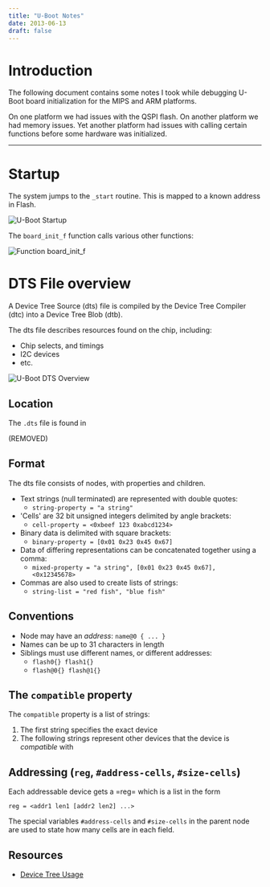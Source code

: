 ```yaml
---
title: "U-Boot Notes"
date: 2013-06-13
draft: false
---
```


# Introduction

The following document contains some notes I took while debugging U-Boot board initialization for the MIPS and ARM platforms.

On one platform we had issues with the QSPI flash. On another platform we had memory issues. Yet another platform had issues with calling certain functions before some hardware was initialized.

* * *

# Startup

The system jumps to the `_start` routine. This is mapped to a known address in Flash.

![U-Boot Startup](/image/uboot-startup-startS.png)

The `board_init_f` function calls various other functions:

![Function board_init_f](/image/uboot-board_init_f.png)

# DTS File overview

A Device Tree Source (dts) file is compiled by the Device Tree Compiler (dtc) into a Device Tree Blob (dtb).

The dts file describes resources found on the chip, including:

*   Chip selects, and timings
*   I2C devices
*   etc.

![U-Boot DTS Overview](/image/u-boot-dts--overview.png)

## Location

The `.dts` file is found in

(REMOVED)

## Format

The dts file consists of nodes, with properties and children.

*   Text strings (null terminated) are represented with double quotes:
    *   `string-property = "a string"`
*   'Cells' are 32 bit unsigned integers delimited by angle brackets:
    *   `cell-property = <0xbeef 123 0xabcd1234>`
*   Binary data is delimited with square brackets:
    *   `binary-property = [0x01 0x23 0x45 0x67]`
*   Data of differing representations can be concatenated together using a comma:
    *   `mixed-property = "a string", [0x01 0x23 0x45 0x67], <0x12345678>`
*   Commas are also used to create lists of strings:
    *   `string-list = "red fish", "blue fish"`

## Conventions

*   Node may have an _address_: `name@0 { ... }`
*   Names can be up to 31 characters in length
*   Siblings must use different names, or different addresses:
    *   `flash0{} flash1{}`
    *   `flash@0{} flash@1{}`

## The `compatible` property

The `compatible` property is a list of strings:

1.  The first string specifies the exact device
2.  The following strings represent other devices that the device is _compatible_ with

## Addressing (`reg`, `#address-cells`, `#size-cells`)

Each addressable device gets a =reg= which is a list in the form

`reg = <addr1 len1 [addr2 len2] ...>`

The special variables `#address-cells` and `#size-cells` in the parent node are used to state how many cells are in each field.

## Resources

*   [Device Tree Usage](http://www.devicetree.org/Device_Tree_Usage)